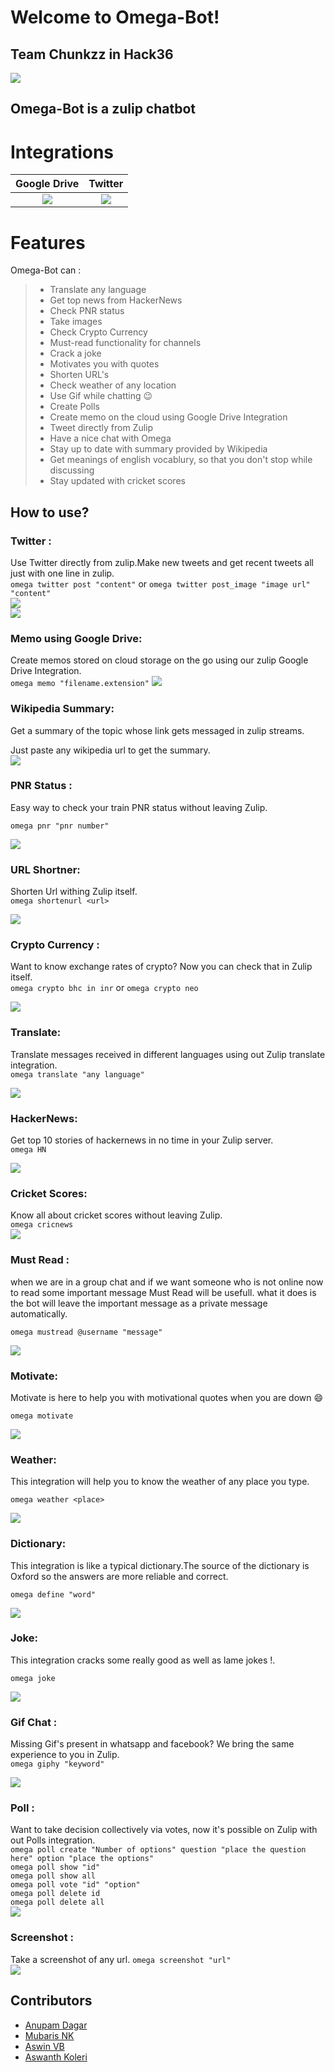 # Welcome to Omega-Bot!
## Team Chunkzz in Hack36
![](/images/logo.png)
## **Omega-Bot** is a zulip chatbot   

# Integrations

Google Drive	|	Twitter
:--------------:|:-------------:
![](https://raw.githubusercontent.com/Anupam-dagar/omega-bot-zulip/master/images/google-drive.png)			|	![](https://raw.githubusercontent.com/Anupam-dagar/omega-bot-zulip/master/images/twiiter.png)

# Features

Omega-Bot can :
>
>* Translate any language
>* Get top news from HackerNews
>* Check PNR status
>* Take images
>* Check Crypto Currency
>* Must-read functionality for channels
>* Crack a joke
>* Motivates you with quotes
>* Shorten URL's
>* Check weather of any location
>* Use Gif while chatting :wink:
>* Create Polls
>* Create memo on the cloud using Google Drive Integration
>* Tweet directly from Zulip
>* Have a nice chat with Omega
>* Stay up to date with summary provided by Wikipedia
>* Get meanings of english vocablury, so that you don't stop while discussing
>* Stay updated with cricket scores

## How to use?

###  Twitter :
Use Twitter directly from zulip.Make new tweets and get recent tweets all just with one line in zulip.  
`omega twitter post "content"` or `omega twitter post_image "image url" "content"`  
![](./images/twitter.png)  
![](./images/twitter2.png)

### Memo using Google Drive:
Create memos stored on cloud storage on the go using our zulip Google Drive Integration.  
`omega memo "filename.extension"`
![](./images/memo.png)  

### Wikipedia Summary:
Get a summary of the topic whose link gets messaged in zulip streams.  

Just paste any wikipedia url to get the summary.  
![](./images/wikipedia.png)  

###  PNR Status :
Easy way to check your train PNR status without leaving Zulip.  

`omega pnr "pnr number"` 
 

![](./images/pnr.png)  

###  URL Shortner:
Shorten Url withing Zulip itself.  
```omega shortenurl <url>```  

![](./images/url.png)  

###  Crypto Currency :
Want to know exchange rates of crypto? Now you can check that in Zulip itself.  
`omega crypto bhc in inr` or `omega crypto neo`  

![](./images/crypto.png)  

###  Translate:
Translate messages received in different languages using out Zulip translate integration.  
`omega translate "any language"` 

![](./images/translate.png)  

###  HackerNews:
Get top 10 stories of hackernews in no time in your Zulip server.  
`omega HN`  

![](./images/HN.png)    

### Cricket Scores:
Know all about cricket scores without leaving Zulip.  
`omega cricnews`  
![](./images/cricnews.png)  

###  Must Read :  
when we are in a group chat and if we want someone who is not online now to read some important message Must Read will be usefull. what it does is the bot will leave the important message as a private message automatically.  

`omega mustread @username "message"`  

![](./images/mustread.png)  


###  Motivate:
Motivate is here to help you with motivational quotes when you are down :smile:  

```omega motivate```  

![](./images/motivate.png)  

###  Weather:
This integration will help you to know the weather of any place you type.   

`omega weather <place>`  

![](./images/weather.png)

###  Dictionary:
This integration is like a typical dictionary.The source of the dictionary is Oxford so the answers are more reliable and correct.      

`omega define "word"`  

![](./images/define.png)

###  Joke:
This integration cracks some really good as well as lame jokes !. 

`omega joke`  

![](./images/joke.png)

###  Gif Chat :
Missing Gif's present in whatsapp and facebook? We bring the same experience to you in Zulip.  
`omega giphy "keyword"`  

![](./images/giphy.png)  

###  Poll :
Want to take decision collectively via votes, now it's possible on Zulip with out Polls integration.  
`omega poll create "Number of options" question "place the question here" option "place the options"`  
`omega poll show "id"`  
`omega poll show all`  
`omega poll vote "id" "option"`  
`omega poll delete id`  
`omega poll delete all`  
![](./images/poll.png) 

###  Screenshot :
Take a screenshot of any url.
`omega screenshot "url"`  
![](./images/screenshot.png)  

## Contributors
* [Anupam Dagar](https://github.com/Anupam-Dagar)  
* [Mubaris NK](https://github.com/mubaris)  
* [Aswin VB](https://github.com/aswinzz)  
* [Aswanth Koleri](https://github.com/aswanthkoleri)    
